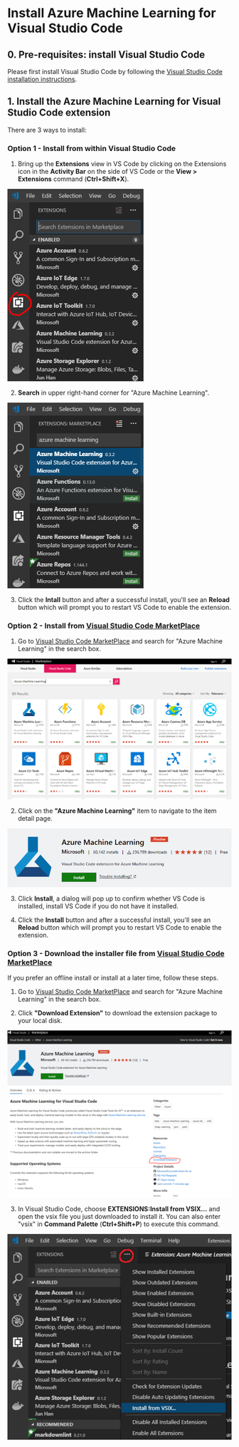 # Install Azure Machine Learning for Visual Studio Code

## 0. Pre-requisites: install Visual Studio Code
Please first install Visual Studio Code by following the [Visual Studio Code installation instructions](https://code.visualstudio.com/docs/setup/setup-overview).

## 1. Install the Azure Machine Learning for Visual Studio Code extension
There are 3 ways to install:

### Option 1 - Install from within Visual Studio Code

1. Bring up the **Extensions** view in VS Code by clicking on the Extensions icon in the **Activity Bar** on the side of VS Code or the **View > Extensions** command (**Ctrl+Shift+X**).

![extensions](./media/installation/extensions.png)

2. **Search** in upper right-hand corner for "Azure Machine Learning".

![extensions](./media/installation/extensions-search.png)

3. Click the **Intall** button and after a successful install, you'll see an **Reload** button which will prompt you to restart VS Code to enable the extension.

### Option 2 - Install from [Visual Studio Code MarketPlace]
1. Go to [Visual Studio Code MarketPlace] and search for "Azure Machine Learning" in the search box.

![extensions](./media/amlmarketplace.PNG)

2. Click on the **"Azure Machine Learning"** item to navigate to the item detail page.

![extensions](./media/amlmarketplace2.PNG)

3. Click **Install**, a dialog will pop up to confirm whether VS Code is installed, install VS Code if you do not have it installed.

4. Click the **Install** button and after a successful install, you'll see an **Reload** button which will prompt you to restart VS Code to enable the extension.

### Option 3 - Download the installer file from [Visual Studio Code MarketPlace]
If you prefer an offline install or install at a later time, follow these steps.

1. Go to [Visual Studio Code MarketPlace] and search for "Azure Machine Learning" in the search box.

2. Click **"Download Extension"** to download the extension package to your local disk.

![extensions](./media/amlmarketplace3.PNG)

3. In Visual Studio Code, choose **EXTENSIONS:Install from VSIX...** and open the vsix file you just downloaded to install it.
You can also enter "vsix" in **Command Palette** (**Ctrl+Shift+P**) to execute this command.

![extensions](./media/installation/extensions-install.png)

[Visual Studio Code MarketPlace]:https://marketplace.visualstudio.com/vscode





